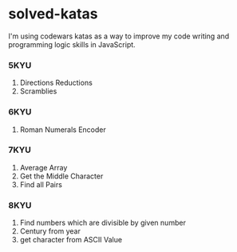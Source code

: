 # solved-katas
I'm using codewars katas as a way to improve my code writing and programming logic skills in JavaScript. 

### 5KYU
1. Directions Reductions
2. Scramblies

### 6KYU
1. Roman Numerals Encoder


### 7KYU
1. Average Array
2. Get the Middle Character
3. Find all Pairs

### 8KYU
1. Find numbers which are divisible by given number
2. Century from year
3. get character from ASCII Value



